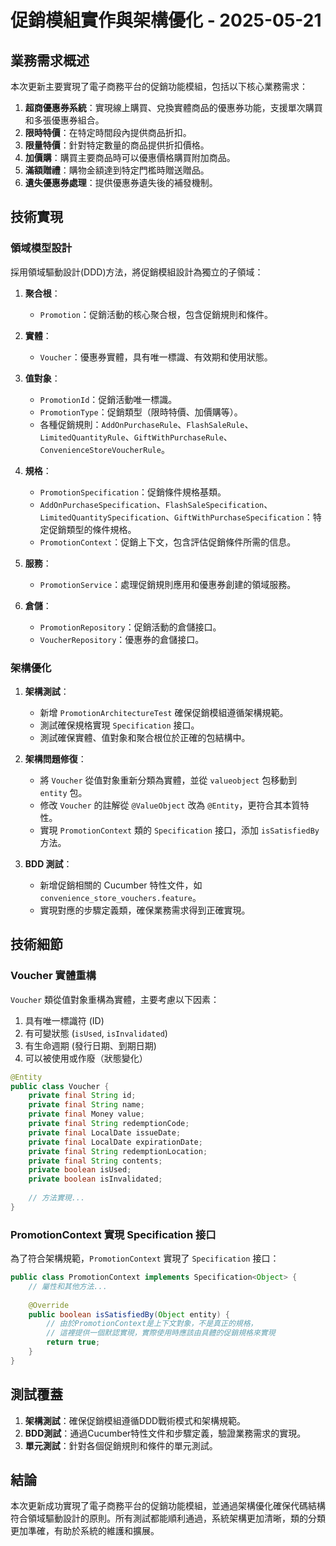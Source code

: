 # 促銷模組實作與架構優化 - 2025-05-21

## 業務需求概述

本次更新主要實現了電子商務平台的促銷功能模組，包括以下核心業務需求：

1. **超商優惠券系統**：實現線上購買、兌換實體商品的優惠券功能，支援單次購買和多張優惠券組合。
2. **限時特價**：在特定時間段內提供商品折扣。
3. **限量特價**：針對特定數量的商品提供折扣價格。
4. **加價購**：購買主要商品時可以優惠價格購買附加商品。
5. **滿額贈禮**：購物金額達到特定門檻時贈送贈品。
6. **遺失優惠券處理**：提供優惠券遺失後的補發機制。

## 技術實現

### 領域模型設計

採用領域驅動設計(DDD)方法，將促銷模組設計為獨立的子領域：

1. **聚合根**：
   - `Promotion`：促銷活動的核心聚合根，包含促銷規則和條件。

2. **實體**：
   - `Voucher`：優惠券實體，具有唯一標識、有效期和使用狀態。

3. **值對象**：
   - `PromotionId`：促銷活動唯一標識。
   - `PromotionType`：促銷類型（限時特價、加價購等）。
   - 各種促銷規則：`AddOnPurchaseRule`、`FlashSaleRule`、`LimitedQuantityRule`、`GiftWithPurchaseRule`、`ConvenienceStoreVoucherRule`。

4. **規格**：
   - `PromotionSpecification`：促銷條件規格基類。
   - `AddOnPurchaseSpecification`、`FlashSaleSpecification`、`LimitedQuantitySpecification`、`GiftWithPurchaseSpecification`：特定促銷類型的條件規格。
   - `PromotionContext`：促銷上下文，包含評估促銷條件所需的信息。

5. **服務**：
   - `PromotionService`：處理促銷規則應用和優惠券創建的領域服務。

6. **倉儲**：
   - `PromotionRepository`：促銷活動的倉儲接口。
   - `VoucherRepository`：優惠券的倉儲接口。

### 架構優化

1. **架構測試**：
   - 新增 `PromotionArchitectureTest` 確保促銷模組遵循架構規範。
   - 測試確保規格實現 `Specification` 接口。
   - 測試確保實體、值對象和聚合根位於正確的包結構中。

2. **架構問題修復**：
   - 將 `Voucher` 從值對象重新分類為實體，並從 `valueobject` 包移動到 `entity` 包。
   - 修改 `Voucher` 的註解從 `@ValueObject` 改為 `@Entity`，更符合其本質特性。
   - 實現 `PromotionContext` 類的 `Specification` 接口，添加 `isSatisfiedBy` 方法。

3. **BDD 測試**：
   - 新增促銷相關的 Cucumber 特性文件，如 `convenience_store_vouchers.feature`。
   - 實現對應的步驟定義類，確保業務需求得到正確實現。

## 技術細節

### Voucher 實體重構

`Voucher` 類從值對象重構為實體，主要考慮以下因素：

1. 具有唯一標識符 (ID)
2. 有可變狀態 (`isUsed`, `isInvalidated`)
3. 有生命週期 (發行日期、到期日期)
4. 可以被使用或作廢（狀態變化）

```java
@Entity
public class Voucher {
    private final String id;
    private final String name;
    private final Money value;
    private final String redemptionCode;
    private final LocalDate issueDate;
    private final LocalDate expirationDate;
    private final String redemptionLocation;
    private final String contents;
    private boolean isUsed;
    private boolean isInvalidated;
    
    // 方法實現...
}
```

### PromotionContext 實現 Specification 接口

為了符合架構規範，`PromotionContext` 實現了 `Specification` 接口：

```java
public class PromotionContext implements Specification<Object> {
    // 屬性和其他方法...
    
    @Override
    public boolean isSatisfiedBy(Object entity) {
        // 由於PromotionContext是上下文對象，不是真正的規格，
        // 這裡提供一個默認實現，實際使用時應該由具體的促銷規格來實現
        return true;
    }
}
```

## 測試覆蓋

1. **架構測試**：確保促銷模組遵循DDD戰術模式和架構規範。
2. **BDD測試**：通過Cucumber特性文件和步驟定義，驗證業務需求的實現。
3. **單元測試**：針對各個促銷規則和條件的單元測試。

## 結論

本次更新成功實現了電子商務平台的促銷功能模組，並通過架構優化確保代碼結構符合領域驅動設計的原則。所有測試都能順利通過，系統架構更加清晰，類的分類更加準確，有助於系統的維護和擴展。